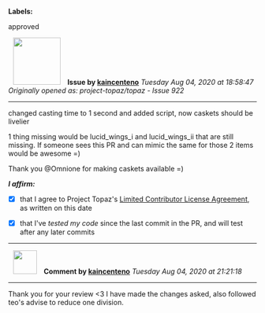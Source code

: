 **Labels:**

approved



<a href="https://github.com/kaincenteno"><img src="https://avatars3.githubusercontent.com/u/26943220?v=4" width="96" height="96" hspace="10"></img></a> **Issue by [kaincenteno](https://github.com/kaincenteno)**
_Tuesday Aug 04, 2020 at 18:58:47_
_Originally opened as: project-topaz/topaz - Issue 922_

----

changed casting time to 1 second and added script, now caskets should be livelier

1 thing missing would be lucid_wings_i and lucid_wings_ii that are still missing. If someone sees this PR and can mimic the same for those 2 items would be awesome =)

Thank you @Omnione  for making caskets available =)

<!-- place 'x' mark between square [] brackets to affirm: -->
**_I affirm:_**
- [x] that I agree to Project Topaz's [Limited Contributor License Agreement](http://project-topaz.com/blob/release/CONTRIBUTOR_AGREEMENT.md), as written on this date
- [x] that I've _tested my code_ since the last commit in the PR, and will test after any later commits




----
<a href="https://github.com/kaincenteno"><img src="https://avatars3.githubusercontent.com/u/26943220?v=4" width="48" height="48" hspace="10"></img></a> **Comment by [kaincenteno](https://github.com/kaincenteno)**
_Tuesday Aug 04, 2020 at 21:21:18_

----

Thank you for your review <3 I have made the changes asked, also followed teo's advise to reduce one division.

